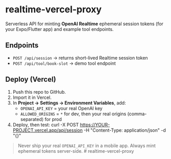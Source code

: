 ﻿# realtime-vercel-proxy

Serverless API for minting **OpenAI Realtime** ephemeral session tokens (for your Expo/Flutter app) and example tool endpoints.

## Endpoints
- `POST /api/session` → returns short-lived Realtime session token
- `POST /api/tool/book-slot` → demo tool endpoint

## Deploy (Vercel)
1. Push this repo to GitHub.
2. Import it in Vercel.
3. In **Project → Settings → Environment Variables**, add:
   - `OPENAI_API_KEY` = your real OpenAI key
   - `ALLOWED_ORIGINS` = `*` for dev, then your real origins (comma-separated) for prod
4. Deploy, then test:
curl -X POST https://YOUR-PROJECT.vercel.app/api/session
 -H "Content-Type: application/json" -d "{}"
> Never ship your real `OPENAI_API_KEY` in a mobile app. Always mint ephemeral tokens server-side.
#   r e a l t i m e - v e r c e l - p r o x y  
 